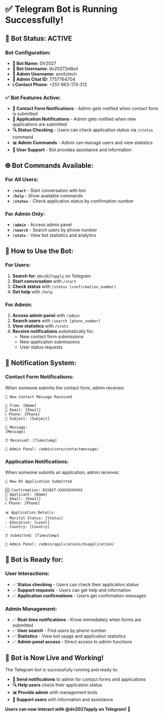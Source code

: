 # ✅ Telegram Bot is Running Successfully!

## 🤖 **Bot Status: ACTIVE**

### **Bot Configuration:**
- **🤖 Bot Name:** DV2027
- **📱 Bot Username:** dv20272etbot
- **👤 Admin Username:** anvilutech
- **💬 Admin Chat ID:** 7757764704
- **📞 Contact Phone:** +251-963-173-312

### **✅ Bot Features Active:**
- **📧 Contact Form Notifications** - Admin gets notified when contact form is submitted
- **📝 Application Notifications** - Admin gets notified when new applications are submitted
- **🔍 Status Checking** - Users can check application status via `/status` command
- **📊 Admin Commands** - Admin can manage users and view statistics
- **💬 User Support** - Bot provides assistance and information

## 🌐 **Bot Commands Available:**

### **For All Users:**
- **`/start`** - Start conversation with bot
- **`/help`** - Show available commands
- **`/status`** - Check application status by confirmation number

### **For Admin Only:**
- **`/admin`** - Access admin panel
- **`/search`** - Search users by phone number
- **`/stats`** - View bot statistics and analytics

## 📱 **How to Use the Bot:**

### **For Users:**
1. **Search for:** `@dv2027apply` on Telegram
2. **Start conversation** with `/start`
3. **Check status** with `/status [confirmation_number]`
4. **Get help** with `/help`

### **For Admin:**
1. **Access admin panel** with `/admin`
2. **Search users** with `/search [phone_number]`
3. **View statistics** with `/stats`
4. **Receive notifications** automatically for:
   - New contact form submissions
   - New application submissions
   - User status requests

## 🔔 **Notification System:**

### **Contact Form Notifications:**
When someone submits the contact form, admin receives:
```
📧 New Contact Message Received

👤 From: [Name]
📧 Email: [Email]
📞 Phone: [Phone]
📝 Subject: [Subject]

💬 Message:
[Message]

⏰ Received: [Timestamp]

🔗 Admin Panel: /admin/core/contactmessage/
```

### **Application Notifications:**
When someone submits an application, admin receives:
```
📝 New DV Application Submitted

🆔 Confirmation: DV2027-XXXXXXXXXXX
👤 Applicant: [Name]
📧 Email: [Email]
📞 Phone: [Phone]

📊 Application Details:
- Marital Status: [Status]
- Education: [Level]
- Country: [Country]

⏰ Submitted: [Timestamp]

🔗 Admin Panel: /admin/applications/dvapplication/
```

## 🎯 **Bot is Ready for:**

### **User Interactions:**
- ✅ **Status checking** - Users can check their application status
- ✅ **Support requests** - Users can get help and information
- ✅ **Application confirmations** - Users get confirmation messages

### **Admin Management:**
- ✅ **Real-time notifications** - Know immediately when forms are submitted
- ✅ **User search** - Find users by phone number
- ✅ **Statistics** - View bot usage and application statistics
- ✅ **Admin panel access** - Direct access to admin functions

## 🚀 **Bot is Now Live and Working!**

The Telegram bot is successfully running and ready to:
- **📧 Send notifications** to admin for contact forms and applications
- **🔍 Help users** check their application status
- **📊 Provide admin** with management tools
- **💬 Support users** with information and assistance

**Users can now interact with @dv2027apply on Telegram!** 🎉
